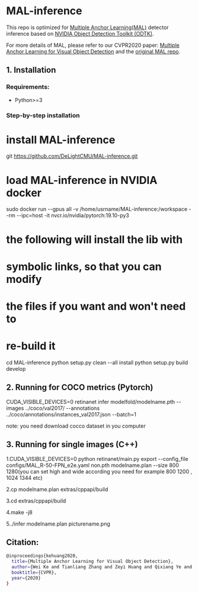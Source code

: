 # MAL-inference
This repo is optimized for [Multiple Anchor Learning(MAL)](https://github.com/DeLightCMU/MAL) detector inference based on [NVIDIA Object Detection Toolkit (ODTK)](https://github.com/NVIDIA/retinanet-examples/).

For more details of MAL, please refer to our CVPR2020 paper: [Multiple Anchor Learning for Visual Object Detection](https://openaccess.thecvf.com/content_CVPR_2020/papers/Ke_Multiple_Anchor_Learning_for_Visual_Object_Detection_CVPR_2020_paper.pdf)  and the [original MAL repo](https://github.com/DeLightCMU/MAL).

## 1. Installation

### Requirements:
- Python>=3

### Step-by-step installation
# install MAL-inference
git https://github.com/DeLightCMU/MAL-inference.git

# load MAL-inference in NVIDIA docker
sudo docker run --gpus all -v /home/usrname/MAL-inference:/workspace --rm --ipc=host -it nvcr.io/nvidia/pytorch:19.10-py3

# the following will install the lib with
# symbolic links, so that you can modify
# the files if you want and won't need to
# re-build it
cd MAL-inference
python setup.py clean --all install
python setup.py build develop


## 2. Running for COCO metrics (Pytorch)
CUDA_VISIBLE_DEVICES=0 retinanet infer modelfold/modelname.pth --images ../coco/val2017/   --annotations ../coco/annotations/instances_val2017.json  --batch=1

note:
you need download cocco dataset in you computer

## 3. Running for single images (C++)
1.CUDA_VISIBLE_DEVICES=0 python retinanet/main.py export  --config_file configs/MAL_R-50-FPN_e2e.yaml  non.pth modelname.plan --size 800 1280(you can set high and wide according you need for example 800 1200 , 1024 1344 etc)

2.cp modelname.plan extras/cppapi/build

3.cd extras/cppapi/build

4.make -j8

5../infer modelname.plan picturename.png

## Citation: 

```bash
@inproceedings{kehuang2020,
  title={Multiple Anchor Learning for Visual Object Detection},
  author={Wei Ke and Tianliang Zhang and Zeyi Huang and Qixiang Ye and Jianzhuang Liu and Dong Huang},
  booktitle={CVPR},
  year={2020}
}
```
